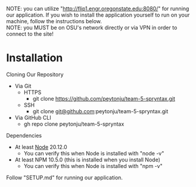 NOTE: you can utilize "http://flip1.engr.oregonstate.edu:8080/" for running our application. If you wish to install the application yourself to run on your machine, follow the instructions below.  
NOTE: you MUST be on OSU's network directly or via VPN in order to connect to the site!

# Installation
Cloning Our Repository
- Via Git
    - HTTPS
        - git clone https://github.com/peytonju/team-5-spryntax.git
    - SSH
        - git clone git@github.com:peytonju/team-5-spryntax.git
- Via GitHub CLI
    - gh repo clone peytonju/team-5-spryntax  
    
Dependencies
- At least [Node](https://nodejs.org/en/download) 20.12.0
    - You can verify this when Node is installed with "node -v"
- At least NPM 10.5.0 (this is installed when you install Node)
    - You can verify this when Node is installed with "npm -v"

Follow "SETUP.md" for running our application.